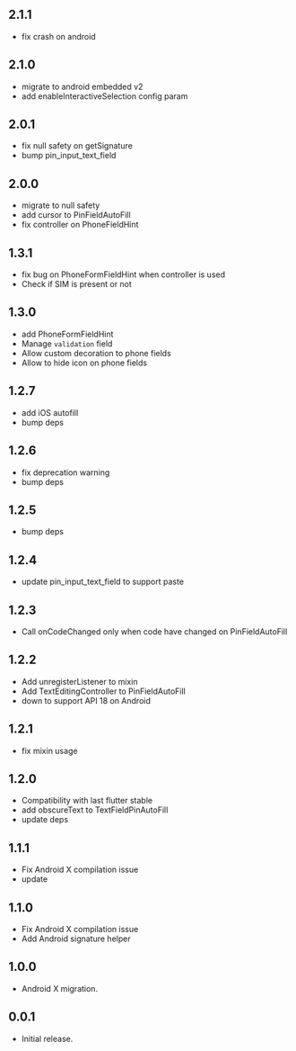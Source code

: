 ## 2.1.1

* fix crash on android

## 2.1.0

* migrate to android embedded v2
* add enableInteractiveSelection config param

## 2.0.1

* fix null safety on getSignature
* bump pin_input_text_field

## 2.0.0

* migrate to null safety
* add cursor to PinFieldAutoFill
* fix controller on PhoneFieldHint

## 1.3.1

* fix bug on PhoneFormFieldHint when controller is used
* Check if SIM is present or not

## 1.3.0

* add PhoneFormFieldHint
* Manage `validation` field
* Allow custom decoration to phone fields
* Allow to hide icon on phone fields

## 1.2.7

* add iOS autofill
* bump deps

## 1.2.6

* fix deprecation warning
* bump deps

## 1.2.5

* bump deps

## 1.2.4

* update pin_input_text_field to support paste

## 1.2.3

* Call onCodeChanged only when code have changed on PinFieldAutoFill

## 1.2.2

* Add unregisterListener to mixin
* Add TextEditingController to PinFieldAutoFill
* down to support API 18 on Android

## 1.2.1

* fix mixin usage

## 1.2.0

* Compatibility with last flutter stable
* add obscureText to TextFieldPinAutoFill
* update deps

## 1.1.1

* Fix Android X compilation issue 
* update 

## 1.1.0

* Fix Android X compilation issue 
* Add Android signature helper

## 1.0.0

* Android X migration.

## 0.0.1

* Initial release.
